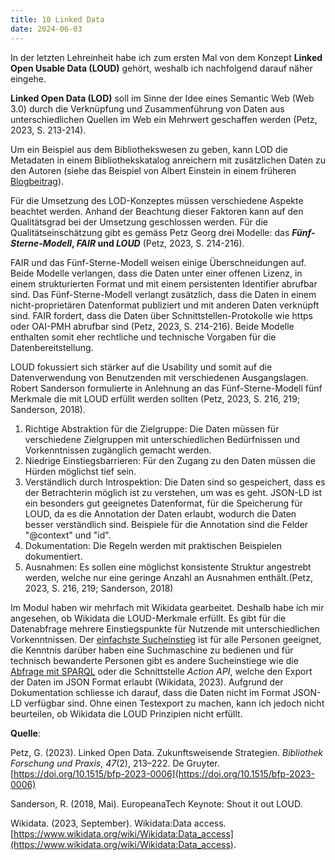 ```yaml
---
title: 10 Linked Data 
date: 2024-06-03
---
```


In der letzten Lehreinheit habe ich zum ersten Mal von dem Konzept **Linked Open Usable Data (LOUD)** gehört, weshalb ich nachfolgend darauf näher eingehe. 

**Linked Open Data (LOD)** soll im Sinne der Idee eines Semantic Web (Web 3.0) durch die Verknüpfung und Zusammenführung von Daten aus unterschiedlichen Quellen im Web ein Mehrwert geschaffen werden (Petz, 2023, S. 213-214). 

Um ein Beispiel aus dem Bibliothekswesen zu geben, kann LOD die Metadaten in einem Bibliothekskatalog anreichern mit zusätzlichen Daten zu den Autoren (siehe das Beispiel von Albert Einstein in einem früheren [Blogbeitrag](https://martinahediger.github.io/bain_lerntagebuch/2024/04/30/tag6.html)). 

Für die Umsetzung des LOD-Konzeptes müssen verschiedene Aspekte beachtet werden. Anhand der Beachtung dieser Faktoren kann auf den Qualitätsgrad bei der Umsetzung geschlossen werden. Für die Qualitätseinschätzung gibt es gemäss Petz Georg drei Modelle: das ***Fünf-Sterne-Modell*, *FAIR* und *LOUD*** (Petz, 2023, S. 214-216). 

FAIR und das Fünf-Sterne-Modell weisen einige Überschneidungen auf. Beide Modelle verlangen, dass die Daten unter einer offenen Lizenz, in einem strukturierten Format und mit einem persistenten Identifier abrufbar sind. Das Fünf-Sterne-Modell verlangt zusätzlich, dass die Daten in einem nicht-proprietären Datenformat publiziert und mit anderen Daten verknüpft sind. FAIR fordert, dass die Daten über Schnittstellen-Protokolle wie https oder OAI-PMH abrufbar sind (Petz, 2023, S. 214-216). Beide Modelle enthalten somit eher rechtliche und technische Vorgaben für die Datenbereitstellung. 

LOUD fokussiert sich stärker auf die Usability und somit auf die Datenverwendung von Benutzenden mit verschiedenen Ausgangslagen. Robert Sanderson formulierte in Anlehnung an das Fünf-Sterne-Modell fünf Merkmale die mit LOUD erfüllt werden sollten (Petz, 2023, S. 216, 219; Sanderson, 2018). 

1. Richtige Abstraktion für die Zielgruppe: Die Daten müssen für verschiedene Zielgruppen mit unterschiedlichen Bedürfnissen und Vorkenntnissen zugänglich gemacht werden. 
2. Niedrige Einstiegsbarrieren: Für den Zugang zu den Daten müssen die Hürden möglichst tief sein. 
3. Verständlich durch Introspektion: Die Daten sind so gespeichert, dass es der Betrachterin möglich ist zu verstehen, um was es geht. JSON-LD ist ein besonders gut geeignetes Datenformat, für die Speicherung für LOUD, da es die Annotation der Daten erlaubt, wodurch die Daten besser verständlich sind. Beispiele für die Annotation sind die Felder "@context" und "id". 
4. Dokumentation: Die Regeln werden mit praktischen Beispielen dokumentiert.
5. Ausnahmen: Es sollen eine möglichst konsistente Struktur angestrebt werden, welche nur eine geringe Anzahl an Ausnahmen enthält.(Petz, 2023, S. 216, 219; Sanderson, 2018)

Im Modul haben wir mehrfach mit Wikidata gearbeitet. Deshalb habe ich mir angesehen, ob Wikidata die LOUD-Merkmale erfüllt. Es gibt für die Datenabfrage mehrere Einstiegspunkte für Nutzende mit unterschiedlichen Vorkenntnissen. Der [einfachste Sucheinstieg](https://www.wikidata.org/wiki/Special:Search) ist für alle Personen geeignet, die Kenntnis darüber haben eine Suchmaschine zu bedienen und für technisch bewanderte Personen gibt es andere Sucheinstiege wie die [Abfrage mit SPARQL](https://query.wikidata.org/) oder die Schnittstelle *Action API*, welche den Export der Daten im JSON Format erlaubt (Wikidata, 2023). Aufgrund der Dokumentation schliesse ich darauf, dass die Daten nicht im Format JSON-LD verfügbar sind. Ohne einen Testexport zu machen, kann ich jedoch nicht beurteilen, ob Wikidata die LOUD Prinzipien nicht erfüllt. 

**Quelle**: 

Petz, G. (2023). Linked Open Data. Zukunftsweisende Strategien. _Bibliothek Forschung und Praxis_, _47_(2), 213–222. De Gruyter. [https://doi.org/10.1515/bfp-2023-0006](https://doi.org/10.1515/bfp-2023-0006)

Sanderson, R. (2018, Mai). EuropeanaTech Keynote: Shout it out LOUD.

Wikidata. (2023, September). Wikidata:Data access. [https://www.wikidata.org/wiki/Wikidata:Data_access](https://www.wikidata.org/wiki/Wikidata:Data_access).


